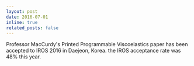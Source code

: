 ```yaml
---
layout: post
date: 2016-07-01
inline: true
related_posts: false
---
```


Professor MacCurdy's Printed Programmable Viscoelastics paper has been accepted to IROS 2016 in Daejeon, Korea. the IROS acceptance rate was 48% this year.